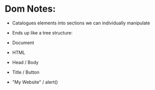 # Dom Notes:
- Catalogues elements into sections we can individually manipulate
- Ends up like a tree structure:

- Document
- HTML
- Head / Body
- Title / Button
- "My Website" / alert()